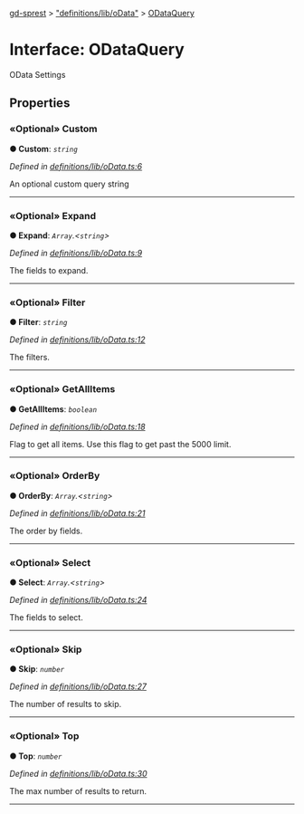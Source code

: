 [gd-sprest](../README.md) > ["definitions/lib/oData"](../modules/_definitions_lib_odata_.md) > [ODataQuery](../interfaces/_definitions_lib_odata_.odataquery.md)



# Interface: ODataQuery


OData Settings


## Properties
<a id="custom"></a>

### «Optional» Custom

**●  Custom**:  *`string`* 

*Defined in [definitions/lib/oData.ts:6](https://github.com/gunjandatta/sprest/blob/3de79f1/src/definitions/lib/oData.ts#L6)*



An optional custom query string




___

<a id="expand"></a>

### «Optional» Expand

**●  Expand**:  *`Array`.<`string`>* 

*Defined in [definitions/lib/oData.ts:9](https://github.com/gunjandatta/sprest/blob/3de79f1/src/definitions/lib/oData.ts#L9)*



The fields to expand.




___

<a id="filter"></a>

### «Optional» Filter

**●  Filter**:  *`string`* 

*Defined in [definitions/lib/oData.ts:12](https://github.com/gunjandatta/sprest/blob/3de79f1/src/definitions/lib/oData.ts#L12)*



The filters.




___

<a id="getallitems"></a>

### «Optional» GetAllItems

**●  GetAllItems**:  *`boolean`* 

*Defined in [definitions/lib/oData.ts:18](https://github.com/gunjandatta/sprest/blob/3de79f1/src/definitions/lib/oData.ts#L18)*



Flag to get all items. Use this flag to get past the 5000 limit.




___

<a id="orderby"></a>

### «Optional» OrderBy

**●  OrderBy**:  *`Array`.<`string`>* 

*Defined in [definitions/lib/oData.ts:21](https://github.com/gunjandatta/sprest/blob/3de79f1/src/definitions/lib/oData.ts#L21)*



The order by fields.




___

<a id="select"></a>

### «Optional» Select

**●  Select**:  *`Array`.<`string`>* 

*Defined in [definitions/lib/oData.ts:24](https://github.com/gunjandatta/sprest/blob/3de79f1/src/definitions/lib/oData.ts#L24)*



The fields to select.




___

<a id="skip"></a>

### «Optional» Skip

**●  Skip**:  *`number`* 

*Defined in [definitions/lib/oData.ts:27](https://github.com/gunjandatta/sprest/blob/3de79f1/src/definitions/lib/oData.ts#L27)*



The number of results to skip.




___

<a id="top"></a>

### «Optional» Top

**●  Top**:  *`number`* 

*Defined in [definitions/lib/oData.ts:30](https://github.com/gunjandatta/sprest/blob/3de79f1/src/definitions/lib/oData.ts#L30)*



The max number of results to return.




___



